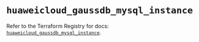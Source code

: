 # `huaweicloud_gaussdb_mysql_instance`

Refer to the Terraform Registry for docs: [`huaweicloud_gaussdb_mysql_instance`](https://registry.terraform.io/providers/huaweicloud/huaweicloud/1.71.1/docs/resources/gaussdb_mysql_instance).
